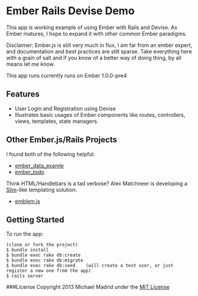 Ember Rails Devise Demo
=======================

This app is working example of using Ember with Rails and Devise.  As Ember matures, I hope to expand it with other common Ember
paradigms.

Disclaimer: Ember.js is still very much in flux, I am far from an ember expert, and documentation and best practices are still
sparse.  Take everything here with a grain of salt and if you know of a better way of doing thing, by all means let me know.

This app runs currently runs on Ember 1.0.0-pre4

Features
--------
* User Login and Registration using Devise
* Illustrates basic usages of Ember components like routes, controllers, views, templates, state managers.

Other Ember.js/Rails Projects
-----------------------------

I found both of the following helpful:

* [ember_data_examle](https://github.com/dgeb/ember_data_example)
* [ember_todo](https://github.com/Skalar/ember_todo)

Think HTML/Handlebars is a tad verbose?  Alex Matchneer is developing a [Slim](http://slim-lang.com/)-like templating solution:
* [emblem.js](https://github.com/machty/emblem.js)


Getting Started
---------------

To run the app:

    (clone or fork the project)
    $ bundle install
    $ bundle exec rake db:create
    $ bundle exec rake db:migrate
    $ bundle exec rake db:seed    (will create a test user, or just register a new one from the app)
    $ rails server

###License
Copyright 2013 Michael Madrid under the [MIT License](http://opensource.org/licenses/MIT)
